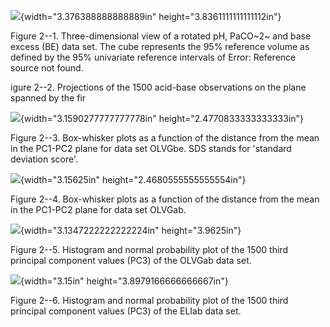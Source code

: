![](media/image1.png){width="3.376388888888889in"
height="3.8361111111111112in"}

Figure 2--1. Three-dimensional view of a rotated pH, PaCO~2~ and base
excess (BE) data set. The cube represents the 95% reference volume as
defined by the 95% univariate reference intervals of Error: Reference
source not found.

igure 2--2. Projections of the 1500 acid-base observations on the plane
spanned by the fir

![](media/image2.wmf){width="3.1590277777777778in"
height="2.4770833333333333in"}

Figure 2--3. Box-whisker plots as a function of the distance from the
mean in the PC1-PC2 plane for data set OLVGbe. SDS stands for 'standard
deviation score'.

![](media/image3.wmf){width="3.15625in" height="2.4680555555555554in"}

Figure 2--4. Box-whisker plots as a function of the distance from the
mean in the PC1-PC2 plane for data set OLVGab.

![](media/image4.wmf){width="3.1347222222222224in" height="3.9625in"}

Figure 2--5. Histogram and normal probability plot of the 1500 third
principal component values (PC3) of the OLVGab data set.

![](media/image5.wmf){width="3.15in" height="3.8979166666666667in"}

Figure 2--6. Histogram and normal probability plot of the 1500 third
principal component values (PC3) of the ELIab data set.
